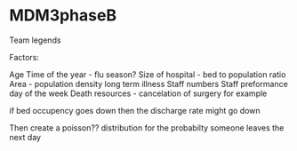 # MDM3phaseB
Team legends

Factors:

Age
Time of the year - flu season? 
Size of hospital - bed to population ratio
Area - population density
long term illness
Staff numbers
Staff preformance
day of the week
Death
resources - cancelation of surgery for example


if bed occupency goes down then the discharge rate might go down



Then create a poisson?? distribution for the probabilty someone leaves the next day

